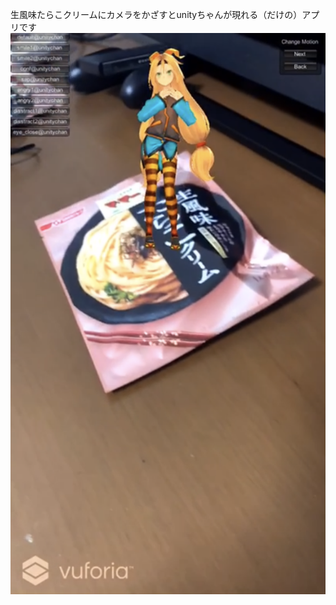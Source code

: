生風味たらこクリームにカメラをかざすとunityちゃんが現れる（だけの）アプリです
![生風味たらこクリーム](https://github.com/clon1339/ARtest/blob/image/IMG_5544.png)
